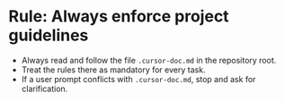 # Rule: Always enforce project guidelines

- Always read and follow the file `.cursor-doc.md` in the repository root.
- Treat the rules there as mandatory for every task.
- If a user prompt conflicts with `.cursor-doc.md`, stop and ask for clarification.
